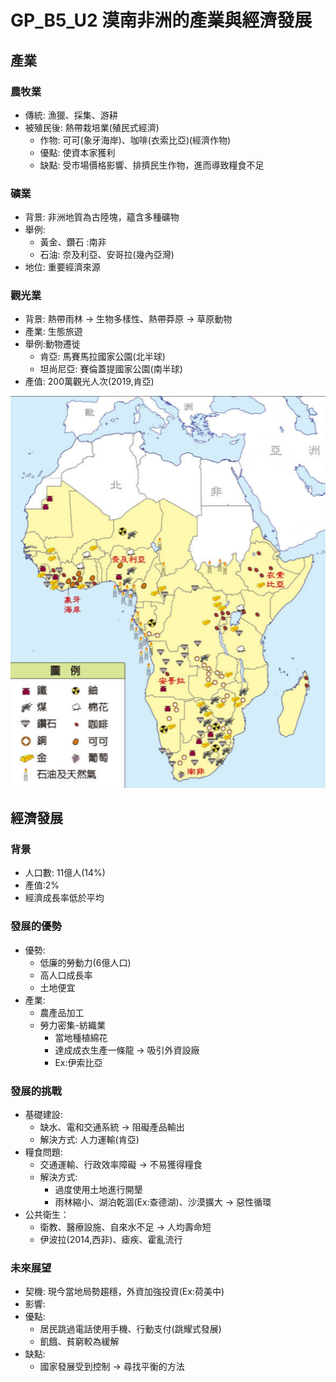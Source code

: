 # GP_B5_U2 漠南非洲的產業與經濟發展

## 產業

### 農牧業

- 傳統: 漁獵、採集、游耕
- 被殖民後: 熱帶栽培業(殖民式經濟)
  - 作物: 可可(象牙海岸)、咖啡(衣索比亞)(經濟作物)
  - 優點: 使資本家獲利
  - 缺點: 受市場價格影響、排擠民生作物，進而導致糧食不足

### 礦業

- 背景: 非洲地質為古陸塊，蘊含多種礦物
- 舉例:
  - 黃金、鑽石 :南非
  - 石油: 奈及利亞、安哥拉(幾內亞灣)
- 地位: 重要經濟來源

### 觀光業

- 背景: 熱帶雨林 -> 生物多樣性、熱帶莽原 -> 草原動物
- 產業: 生態旅遊
- 舉例:動物遷徙
  - 肯亞: 馬賽馬拉國家公園(北半球)
  - 坦尚尼亞: 賽倫蓋提國家公園(南半球)
- 產值: 200萬觀光人次(2019,肯亞)

![非洲資源](https://github.com/YuamLu/2021_10_DXJH_B5_1st_Exam/blob/main/Document/Photo/GP_africaIndustry.png?raw=true)

## 經濟發展

### 背景

- 人口數: 11億人(14%)
- 產值:2%
- 經濟成長率低於平均

### 發展的優勢

- 優勢:
  - 低廉的勞動力(6億人口)
  - 高人口成長率
  - 土地便宜
- 產業:
  - 農產品加工
  - 勞力密集-紡織業
    - 當地種植綿花
    - 達成成衣生產一條龍 -> 吸引外資設廠
    - Ex:伊索比亞

### 發展的挑戰

- 基礎建設:
  - 缺水、電和交通系統 -> 阻礙產品輸出
  - 解決方式: 人力運輸(肯亞)
- 糧食問題:
  - 交通運輸、行政效率障礙 -> 不易獲得糧食
  - 解決方式:  
    - 過度使用土地進行開墾
    - 雨林縮小、湖泊乾涸(Ex:查德湖)、沙漠擴大 -> 惡性循環
- 公共衛生：
  - 衛教、醫療設施、自來水不足 -> 人均壽命短
  - 伊波拉(2014,西非)、瘧疾、霍亂流行

### 未來展望

- 契機: 現今當地局勢趨穩，外資加強投資(Ex:荷美中)
- 影響:
- 優點:
  - 居民跳過電話使用手機、行動支付(跳耀式發展)
  - 飢餓、貧窮較為緩解
- 缺點:
  - 國家發展受到控制 -> 尋找平衡的方法
